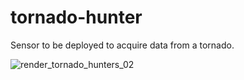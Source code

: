 # tornado-hunter
Sensor to be deployed to acquire data from a tornado.

![render_tornado_hunters_02](https://github.com/user-attachments/assets/d0595308-4af3-43df-9057-a2a9ccf01eab)
